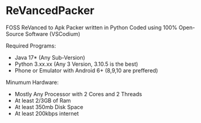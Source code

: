 # ReVancedPacker
FOSS ReVanced to Apk Packer written in Python
Coded using 100% Open-Source Software (VSCodium)

Required Programs:
- Java 17* (Any Sub-Version)
- Python 3.xx.xx (Any 3 Version, 3.10.5 is the best)
- Phone or Emulator with Android 6+ (8,9,10 are preffered)

Minumum Hardware:
- Mostly Any Processor with 2 Cores and 2 Threads
- At least 2/3GB of Ram
- At least 350mb Disk Space
- At least 200kbps internet
